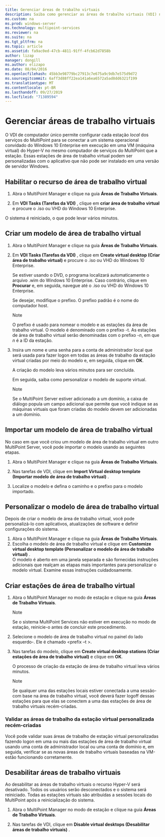 ```yaml
---
title: Gerenciar áreas de trabalho virtuais
description: Saiba como gerenciar as áreas de trabalho virtuais (VDI) nos serviços do MultiPoint
ms.custom: na
ms.prod: windows-server
ms.technology: multipoint-services
ms.reviewer: na
ms.suite: na
ms.tgt_pltfrm: na
ms.topic: article
ms.assetid: fa9ac0ed-47cb-4811-91ff-4fcb62d7858b
author: lizap
manager: dongill
ms.author: elizapo
ms.date: 08/04/2016
ms.openlocfilehash: 45bb3e98779bc27913c7e675a9c9db7e575d9d72
ms.sourcegitcommit: 6aff3d88ff22ea141a6ea6572a5ad8dd6321f199
ms.translationtype: MT
ms.contentlocale: pt-BR
ms.lasthandoff: 09/27/2019
ms.locfileid: "71389594"
---
```

# <a name="manage-virtual-desktops"></a>Gerenciar áreas de trabalho virtuais
O VDI de computador único permite configurar cada estação *local* dos serviços do MultiPoint para se conectar a um sistema operacional convidado do Windows 10 Enterprise em execução em uma VM (máquina virtual) do Hyper-V no mesmo computador de serviços do MultiPoint que a estação. Essas estações de área de trabalho virtual podem ser personalizadas com o aplicativo que não pode ser instalado em uma versão de servidor Windows.  
  
## <a name="enable-the-virtual-desktop-feature"></a>Habilitar o recurso de área de trabalho virtual  
  
1.  Abra o MultiPoint Manager e clique na guia **Áreas de Trabalho Virtuais**.  
  
2.  Em **VDI Tasks (Tarefas da VDI)** , clique em **criar área de trabalho virtual** e procure o .iso ou VHD do Windows 10 Enterprise.  
  
O sistema é reiniciado, o que pode levar vários minutos.  
  
## <a name="create-a-virtual-desktop-template"></a>Criar um modelo de área de trabalho virtual  
  
1.  Abra o MultiPoint Manager e clique na guia **Áreas de Trabalho Virtuais**.  
  
2.  Em **VDI Tasks (Tarefas da VDI)** , clique em **Create virtual desktop (Criar área de trabalho virtual)** e procure o .iso ou VHD do Windows 10 Enterprise.  
  
    Se estiver usando o DVD, o programa localizará automaticamente o arquivo .wim do Windows 10 Enterprise. Caso contrário, clique em **Procurar** e, em seguida, navegue até o .iso ou VHD do Windows 10 Enterprise.  
  
    Se desejar, modifique o prefixo. O prefixo padrão é o nome do computador host.  
  
    > [!NOTE]  
    > O prefixo é usado para nomear o modelo e as estações da área de trabalho virtual. O modelo é denominado com o prefixo \-t. As estações de área de trabalho virtual serão denominadas com o prefixo \-*n*, em que *n* é a ID da estação.  
  
4.  Insira um nome e uma senha para a conta de administrador local que será usada para fazer logon em todas as áreas de trabalho da estação virtual criadas por meio do modelo e, em seguida, clique em **OK**.  
  
    A criação do modelo leva vários minutos para ser concluída.  
      
    Em seguida, saiba como personalizar o modelo de suporte virtual.  
      
    > [!NOTE]  
    > Se o MultiPoint Server estiver adicionado a um domínio, a caixa de diálogo popula um campo adicional que permite que você indique se as máquinas virtuais que foram criadas do modelo devem ser adicionadas a um domínio.   
  
## <a name="import-a-virtual-desktop-template"></a>Importar um modelo de área de trabalho virtual  
No caso em que você criou um modelo de área de trabalho virtual em outro MultiPoint Server, você pode importar o modelo usando as seguintes etapas.  

1.  Abra o MultiPoint Manager e clique na guia **Áreas de Trabalho Virtuais**.  
  
2.  Nas tarefas de VDI, clique em **Import Virtual desktop template (Importar modelo de área de trabalho virtual)** .  
  
3.  Localize o modelo e defina o caminho e o prefixo para o modelo importado.  
  
## <a name="customize-the-virtual-desktop-template"></a>Personalizar o modelo de área de trabalho virtual  
Depois de criar o modelo de área de trabalho virtual, você pode personalizá-lo com aplicativos, atualizações de software e definir configurações do sistema.   

1. Abra o MultiPoint Manager e clique na guia **Áreas de Trabalho Virtuais**.  
2. Escolha o modelo de área de trabalho virtual e clique em **Customize virtual desktop template (Personalizar o modelo de área de trabalho virtual)** .  
O modelo é aberto em uma janela separada e são fornecidas instruções adicionais que realçam as etapas mais importantes para personalizar o modelo virtual. Examine essas instruções cuidadosamente.  
  
## <a name="create-virtual-desktop-stations"></a>Criar estações de área de trabalho virtual  
  
1.  Abra o MultiPoint Manager no modo de estação e clique na guia **Áreas de Trabalho Virtuais**.  
  
    > [!NOTE]  
    > Se o sistema MultiPoint Services não estiver em execução no modo de estação, reinicie-o antes de concluir este procedimento.  
  
2.  Selecione o modelo de área de trabalho virtual no painel do lado esquerdo\-. Ele é chamado <prefix –t >.  
  
3.  Nas tarefas do modelo, clique em **Create virtual desktop stations (Criar estações de área de trabalho virtual)** e clique em **OK**.  
  
    O processo de criação da estação de área de trabalho virtual leva vários minutos.  
  
    > [!NOTE]  
    > Se qualquer uma das estações locais estiver conectada a uma sessão\-com base na área de trabalho virtual, você deverá fazer logoff dessas estações para que elas se conectem a uma das estações de área de trabalho virtuais recém-criadas.  
  
### <a name="validate-the-newly-created-customized-virtual-station-desktops"></a>Validar as áreas de trabalho da estação virtual personalizada recém-criadas  
  
Você pode validar suas áreas de trabalho de estação virtual personalizadas fazendo logon em uma ou mais das estações de área de trabalho virtual usando uma conta de administrador local ou uma conta de domínio e, em seguida, verificar se as novas áreas de trabalho virtuais baseadas na VM\-estão funcionando corretamente.  
  
## <a name="disable-virtual-desktops"></a>Desabilitar áreas de trabalho virtuais  
  
Ao desabilitar as áreas de trabalho virtuais o recurso Hyper-V será desativado. Todos os usuários serão desconectados e o sistema será reiniciado. Todas as estações virtuais são atribuídas a sessões locais do MultiPoint após a reinicialização do sistema.  

1. Abra o MultiPoint Manager no modo de estação e clique na guia **Áreas de Trabalho Virtuais**.  
  
2. Nas tarefas de VDI, clique em **Disable virtual desktops (Desabilitar áreas de trabalho virtuais)** . 